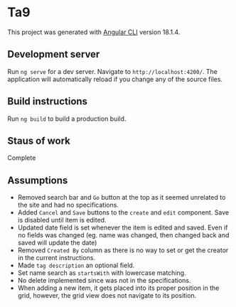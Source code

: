 # Ta9

This project was generated with [Angular CLI](https://github.com/angular/angular-cli) version 18.1.4.

## Development server

Run `ng serve` for a dev server. Navigate to `http://localhost:4200/`. The application will automatically reload if you change any of the source files.

## Build instructions
Run `ng build` to build a production build.

## Staus of work
Complete

## Assumptions
- Removed search bar and `Go` button at the top as it seemed unrelated to the site and had no specifications.
- Added `Cancel` and `Save` buttons to the `create` and `edit` component. Save is disabled until item is edited.
- Updated date field is set whenever the item is edited and saved. Even if no fields was changed (eg. name was changed, then changed back and saved will update the date)
- Removed `Created By` column as there is no way to set or get the creator in the current instructions.
- Made `tag description` an optional field.
- Set name search as `startsWith` with lowercase matching.
- No delete implemented since was not in the specifications.
- When adding a new item, it gets placed into its proper position in the grid, however, the grid view does not navigate to its position.